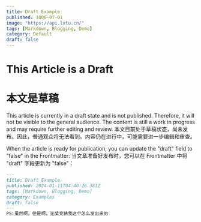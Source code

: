 ```yaml
---
title: Draft Example
published: 1000-07-01
image: "https://api.lxtu.cn/"
tags: [Markdown, Blogging, Demo]
category: Default
draft: false
---
```


# This Article is a Draft
# 本文是草稿

This article is currently in a draft state and is not published. Therefore, it will not be visible to the general audience. The content is still a work in progress and may require further editing and review.
本文目前处于草稿状态，尚未发布。因此，普通观众将无法看到。内容仍在进行中，可能需要进一步编辑和审查。

When the article is ready for publication, you can update the "draft" field to "false" in the Frontmatter:
当文章准备好发布时，您可以在 Frontmatter 中将 "draft" 字段更新为 "false"：

```markdown
---
title: Draft Example
published: 2024-01-11T04:40:26.381Z
tags: [Markdown, Blogging, Demo]
category: Examples
draft: false
---
PS:虽然啊，但是啊，无奖竞猜我这个怎么发出来的
